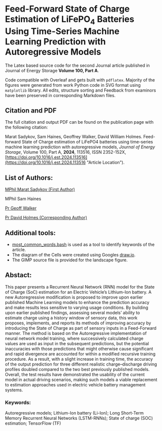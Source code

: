 # Feed-Forward State of Charge Estimation of LiFePO$_4$ Batteries Using Time-Series Machine Learning Prediction with Autoregressive Models
The Latex based source code for the second Journal article published in Journal of Energy Storage **Volume 100, Part A**.

Code compatible with Overleaf and gets built with `pdflatex`.
Majority of the figures were generated from work Python code in SVG format using `matplotlib` library.
All edits, structure sorting and Feedback from examinors have been preserved in corresponding Markdown files.

## Citation and PDF
The full citation and output PDF can be found on the publication page with the following citation:

Marat Sadykov, Sam Haines, Geoffrey Walker, David William Holmes. Feed-forward State of Charge estimation of LiFePO4 batteries using time-series machine learning prediction with autoregressive models, *Journal of Energy Storage*, Volume 100, Part A, **2024**, 113516, ISSN 2352-152X, [https://doi.org/10.1016/j.est.2024.113516](https://doi.org/10.1016/j.est.2024.113516 "Article Location").

## List of Authors:
[MPhil Marat Sadykov (First Author)](https://orcid.org/0000-0002-6436-7069)

MPhil Sam Haines

[Pr Geoff Walker](https://orcid.org/0000-0001-8137-9507)

[Pr David Holmes (Corresponding Author)](https://orcid.org/0000-0002-2970-9158)

## Additional tools:
* [most_common_words.bash](most_common_words.bash) is used as a tool to identify keywords of the article.
* The diagram of the Cells were created using Googles [draw.io](draw.io).
* The GIMP source file is provided for the landscape figure.

## Abstact:
This paper presents a Recurrent Neural Network (RNN) model for the State of Charge (SoC) estimation for an Electric Vehicle’s Lithium-Ion battery. A new Autoregressive modification is proposed to improve upon earlier published Machine Learning models to enhance the prediction accuracy and make results less sensitive to varying usage conditions. By building upon earlier published findings, assessing several models’ ability to estimate charge using a history window of sensory data, this work proposes, implements, and reports its methods of improving accuracy by introducing the State of Charge as part of sensory inputs in a Feed-Forward manner. The method is based on the Autoregressive implementation of neural network model training, where successively calculated charge values are used as input in the subsequent predictions, but the potential inaccuracies with those predictions that might otherwise cause significant and rapid divergence are accounted for within a modified recursive training procedure. As a result, with a slight increase in training time, the accuracy of the output prediction for three different realistic charge–discharge driving profiles doubled compared to the two best previously published models. Overall, the test results have demonstrated the usability of the current model in actual driving scenarios, making such models a viable replacement to estimation approaches used in electric vehicle battery management systems.

### Keywords:
Autoregressive models; Lithium-Ion battery (Li-Ion); Long Short-Term Memory Recurrent Neural Networks (LSTM-RNNs); State of charge (SOC) estimation; TensorFlow (TF)
